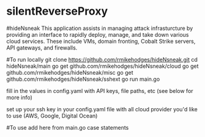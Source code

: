 
# silentReverseProxy

#hideNsneak
This application assists in managing attack infrasturcture by providing an interface to rapidly deploy, manage, and take down various cloud services. These include VMs, domain fronting, Cobalt Strike servers, API gateways, and firewalls. 

#To run locally
git clone https://github.com/rmikehodges/hideNsneak.git
cd hideNsneak/main
go get github.com/rmikehodges/hideNsneak/cloud
go get github.com/rmikehodges/hideNsneak/misc
go get github.com/rmikehodges/hideNsneak/sshext
go run main.go

fill in the values in config.yaml with API keys, file paths, etc (see below for more info)

set up your ssh key in your config.yaml file with all cloud provider you'd like to use (AWS, Google, Digital Ocean)

#To use
add here from main.go case statements
